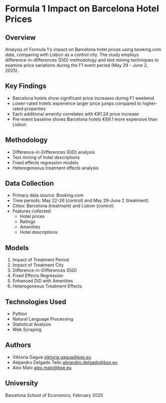 # Formula 1 Impact on Barcelona Hotel Prices

## Overview
Analysis of Formula 1's impact on Barcelona hotel prices using booking.com data, comparing with Lisbon as a control city. The study employs difference-in-differences (DiD) methodology and text mining techniques to examine price variations during the F1 event period (May 29 - June 2, 2025).

## Key Findings
- Barcelona hotels show significant price increases during F1 weekend
- Lower-rated hotels experience larger price jumps compared to higher-rated properties
- Each additional amenity correlates with €81.24 price increase
- Pre-event baseline shows Barcelona hotels €69.1 more expensive than Lisbon

## Methodology
- Difference-in-Differences (DiD) analysis
- Text mining of hotel descriptions
- Fixed effects regression models
- Heterogeneous treatment effects analysis

## Data Collection
- Primary data source: Booking.com
- Time periods: May 22-26 (control) and May 29-June 2 (treatment)
- Cities: Barcelona (treatment) and Lisbon (control)
- Features collected:
  - Hotel prices
  - Ratings
  - Amenities
  - Hotel descriptions

## Models
1. Impact of Treatment Period
2. Impact of Treatment City
3. Difference-in-Differences (DiD)
4. Fixed Effects Regression
5. Enhanced DiD with Amenities
6. Heterogeneous Treatment Effects

## Technologies Used
- Python
- Natural Language Processing
- Statistical Analysis
- Web Scraping

## Authors
- Viktoria Gagua <viktoria.gagua@bse.eu>
- Alejandro Delgado Tello <alejandro.delgado@bse.eu>
- Alex Malo <alex.malo@bse.eu>

## University
Barcelona School of Economics, February 2025
